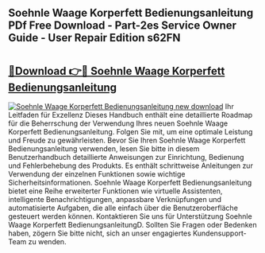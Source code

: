 ## Soehnle Waage Korperfett Bedienungsanleitung PDf Free Download - Part-2es Service Owner Guide - User Repair Edition s62FN

# <h2><a href="http://df1uh6m.blite.top/?on=Soehnle+Waage+Korperfett+Bedienungsanleitung">🔗Download 👉🔴 Soehnle Waage Korperfett Bedienungsanleitung</a></h2>

[![Soehnle Waage Korperfett Bedienungsanleitung new download](https://i.imgur.com/lujVjoI.png)](http://df1uh6m.blite.top/?on=Soehnle+Waage+Korperfett+Bedienungsanleitung)
Ihr Leitfaden für Exzellenz Dieses Handbuch enthält eine detaillierte Roadmap für die Beherrschung der Verwendung Ihres neuen Soehnle Waage Korperfett Bedienungsanleitung. Folgen Sie mit, um eine optimale Leistung und Freude zu gewährleisten. Bevor Sie Ihren Soehnle Waage Korperfett Bedienungsanleitung verwenden, lesen Sie bitte in diesem Benutzerhandbuch detaillierte Anweisungen zur Einrichtung, Bedienung und Fehlerbehebung des Produkts. Es enthält schrittweise Anleitungen zur Verwendung der einzelnen Funktionen sowie wichtige Sicherheitsinformationen. Soehnle Waage Korperfett Bedienungsanleitung bietet eine Reihe erweiterter Funktionen wie virtuelle Assistenten, intelligente Benachrichtigungen, anpassbare Verknüpfungen und automatisierte Aufgaben, die alle einfach über die Benutzeroberfläche gesteuert werden können. Kontaktieren Sie uns für Unterstützung Soehnle Waage Korperfett BedienungsanleitungD. Sollten Sie Fragen oder Bedenken haben, zögern Sie bitte nicht, sich an unser engagiertes Kundensupport-Team zu wenden.
